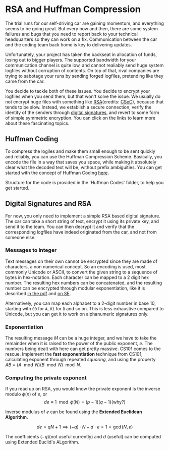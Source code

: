 # RSA and Huffman Compression

The trial runs for our self-driving car are gaining momentum, and everything seems to be going great. But every now and then, there are some system failures and bugs that you need to report back to your technical headquarters so they can work on a fix. Communication between the car and the coding team back home is key to delivering updates.

Unfortunately, your project has taken the backseat in allocation of funds, losing out to bigger players. The supported bandwidth for your communication channel is quite low, and cannot realiably send huge system logfiles without corruption of contents. On top of that, rival companies are trying to sabotage your runs by sending forged logfiles, pretending like they came from the car.

You decide to tackle both of these issues. You decide to encrypt your logfiles when you send them, but that won't solve the issue. We usually do not encrypt huge files with something like [RSA](https://drive.google.com/file/d/1-b-v0p2JQWum2Huk2Hp-UADEZ3D9MNOB/view)(credits: [CSeC](https://github.com/CSecIITB)), because that tends to be slow. Instead, we establish a secure connection, verify the identity of the senders through [digital signatures](https://www.youtube.com/watch?v=s22eJ1eVLTU), and revert to some form of simple symmetric encryption. You can click on the links to learn more about these fascinating topics.

## Huffman Coding

To compress the logiles and make them small enough to be sent quickly and reliably, you can use the Huffman Compression Scheme. Basically, you encode the file in a way that saves you space, while making it absolutely clear what the decoded text will be, without prefix ambiguities. You can get started with the concept of Huffman Coding [here](https://www.youtube.com/watch?v=JsTptu56GM8).

Structure for the code is provided in the 'Huffman Codes' folder, to help you get started.

## Digital Signatures and RSA

For now, you only need to implement a simple RSA based digital signature. The car can take a short string of text, encrypt it using its private key, and send it to the team. You can then decrypt it and verify that the corresponding logfiles have indeed originated from the car, and not from someone else.

### Messages to integer

Text messages on their own cannot be encrypted since they are made of characters, a non numerical concept. So an encoding is used, most commonly Unicode or ASCII, to convert the given string to a sequence of bytes in hex-notation. Each character can be mapped to a 2 digit hex number. The resulting hex numbers can be concatenated, and the resulting number can be encrypted through modular exponentiation, like it is described [in the pdf](https://drive.google.com/file/d/1-b-v0p2JQWum2Huk2Hp-UADEZ3D9MNOB/view) and [on SE](https://crypto.stackexchange.com/questions/3617/how-do-ciphers-change-plaintext-into-numeric-digits-for-computing).

Alternatively, you can map each alphabet to a 2-digit number in base 10, starting with `00` for `A`, `01` for `B` and so on. This is less exhaustive compared to Unicode, but you can get it to work on alphanumeric signatures only.

### Exponentiation

The resulting message $M$ can be a huge integer, and we have to take the remainder when it is raised to the power of the public exponent, $e$. The numbers being dealt with here can get pretty massive. CS101 comes to the rescue. Implement the **fast exponentiation** technique from CS101, calculating exponent through repeated *squaring*, and using the property $AB \equiv (A \mod N)(B \mod N) \mod N$.

### Computing the private exponent

If you read up on RSA, you would know the private exponent is the inverse modulo $\phi(n)$ of $e$, or $$de \equiv 1 \mod \phi(N) = (p-1)(q-1) \text{(why?)}$$

Inverse modulus of $e$ can be found using the **Extended Euclidean Algorithm**.

$$de = qN + 1 \implies (-q)\cdot N + d\cdot e = 1 = \operatorname{gcd}(N, e)$$

The coefficients $(-q)$(not useful currently) and $d$ (useful) can be computed using Extended Euclid's ALgorithm.
